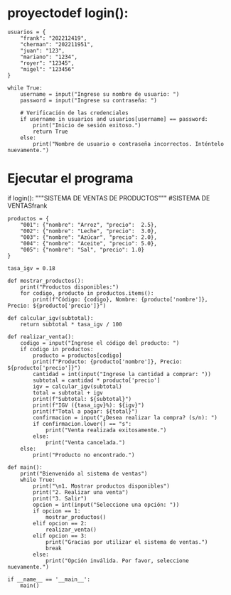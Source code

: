 # proyectodef login():
    usuarios = {
        "frank": "202212419",
        "cherman": "202211951",
        "juan": "123",
        "mariano": "1234",
        "royer": "12345",
        "migel": "123456"
    }

    while True:
        username = input("Ingrese su nombre de usuario: ")
        password = input("Ingrese su contraseña: ")

        # Verificación de las credenciales
        if username in usuarios and usuarios[username] == password:
            print("Inicio de sesión exitoso.")
            return True
        else:
            print("Nombre de usuario o contraseña incorrectos. Inténtelo nuevamente.")

# Ejecutar el programa
if login():
    """SISTEMA DE VENTAS DE PRODUCTOS"""
    #SISTEMA DE VENTASfrank

    productos = {
        "001": {"nombre": "Arroz", "precio":  2.5},
        "002": {"nombre": "Leche", "precio":  3.0},
        "003": {"nombre": "Azúcar", "precio": 2.0},
        "004": {"nombre": "Aceite", "precio": 5.0},
        "005": {"nombre": "Sal", "precio": 1.0}
    }

    tasa_igv = 0.18

    def mostrar_productos():
        print("Productos disponibles:")
        for codigo, producto in productos.items():
            print(f"Código: {codigo}, Nombre: {producto['nombre']}, Precio: ${producto['precio']}")

    def calcular_igv(subtotal):
        return subtotal * tasa_igv / 100

    def realizar_venta():
        codigo = input("Ingrese el código del producto: ")
        if codigo in productos:
            producto = productos[codigo]
            print(f"Producto: {producto['nombre']}, Precio: ${producto['precio']}")
            cantidad = int(input("Ingrese la cantidad a comprar: "))
            subtotal = cantidad * producto['precio']
            igv = calcular_igv(subtotal)
            total = subtotal + igv
            print(f"Subtotal: ${subtotal}")
            print(f"IGV ({tasa_igv}%): ${igv}")
            print(f"Total a pagar: ${total}")
            confirmacion = input("¿Desea realizar la compra? (s/n): ")
            if confirmacion.lower() == "s":
                print("Venta realizada exitosamente.")
            else:
                print("Venta cancelada.")
        else:
            print("Producto no encontrado.")

    def main():
        print("Bienvenido al sistema de ventas")
        while True:
            print("\n1. Mostrar productos disponibles")
            print("2. Realizar una venta")
            print("3. Salir")
            opcion = int(input("Seleccione una opción: "))
            if opcion == 1:
                mostrar_productos()
            elif opcion == 2:
                realizar_venta()
            elif opcion == 3:
                print("Gracias por utilizar el sistema de ventas.")
                break
            else:
                print("Opción inválida. Por favor, seleccione nuevamente.")

    if __name__ == '__main__':
        main()
